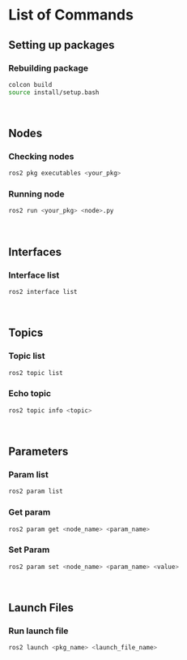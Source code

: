 # List of Commands

## Setting up packages

### Rebuilding package
```bash
colcon build
source install/setup.bash
```

<br>

## Nodes
### Checking nodes
```bash
ros2 pkg executables <your_pkg>
```

### Running node
```bash
ros2 run <your_pkg> <node>.py
```

<br>

## Interfaces
### Interface list
```bash
ros2 interface list
```

<br>

## Topics
### Topic list
```bash
ros2 topic list
```

### Echo topic
```bash
ros2 topic info <topic>
```


<br>

## Parameters
### Param list
```bash
ros2 param list
```
### Get param
```bash
ros2 param get <node_name> <param_name>
```
### Set Param
```bash
ros2 param set <node_name> <param_name> <value>
```

<br>

## Launch Files
### Run launch file
```bash
ros2 launch <pkg_name> <launch_file_name>
```